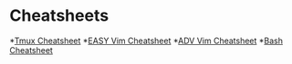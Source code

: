 # Cheatsheets

*[Tmux Cheatsheet][0]
*[EASY Vim Cheatsheet][1]
*[ADV Vim Cheatsheet][2]
*[Bash Cheatsheet][3]

[0]:[https://github.com/nancynobody/cheatsheets/blob/master/tmux_cheatsheet.md]
[1]:[https://github.com/nancynobody/cheatsheets/blob/master/vim_cheatsheet_EASY.md]
[2]:[https://github.com/nancynobody/cheatsheets/blob/master/vim_cheatsheet_ADV.md]
[3]:[https://github.com/nancynobody/cheatsheets/blob/master/bash_cheatsheet.md]



